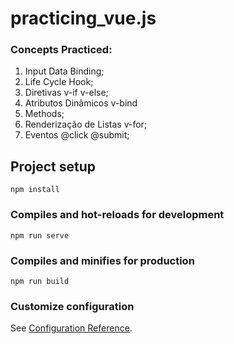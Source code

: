 # practicing_vue.js

### Concepts Practiced:

1. Input Data Binding;
2. Life Cycle Hook;
3. Diretivas v-if v-else;
4. Atributos Dinâmicos v-bind
5. Methods; 
6. Renderização de Listas v-for;
7. Eventos @click @submit;


## Project setup
```
npm install
```

### Compiles and hot-reloads for development
```
npm run serve
```

### Compiles and minifies for production
```
npm run build
```

### Customize configuration
See [Configuration Reference](https://cli.vuejs.org/config/).


